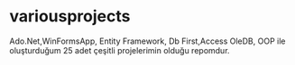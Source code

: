 # variousprojects
Ado.Net,WinFormsApp, Entity Framework, Db First,Access OleDB, OOP ile oluşturduğum 25 adet çeşitli projelerimin olduğu repomdur.
